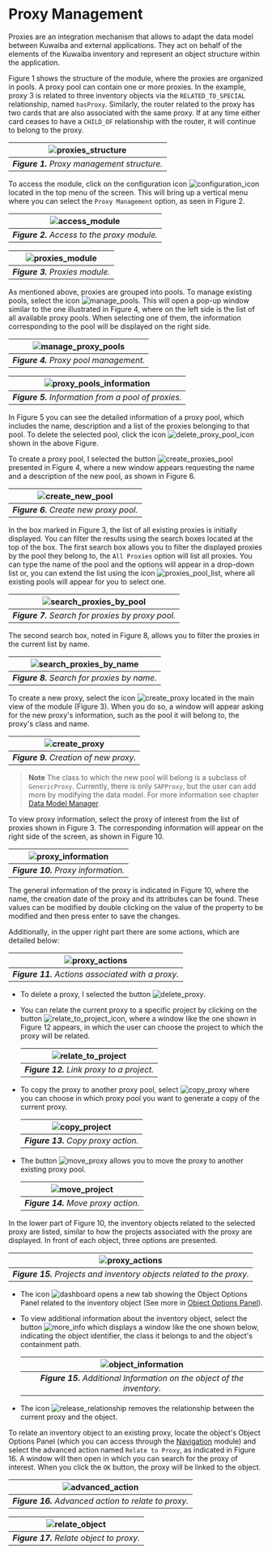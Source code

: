 # Proxy Management

Proxies are an integration mechanism that allows to adapt the data model between Kuwaiba and external applications. They act on behalf of the elements of the Kuwaiba inventory and represent an object structure within the application.

Figure 1 shows the structure of the module, where the proxies are organized in pools. A proxy pool can contain one or more proxies. In the example, proxy 3 is related to three inventory objects via the `RELATED_TO_SPECIAL` relationship, named `hasProxy`. Similarly, the router related to the proxy has two cards that are also associated with the same proxy. If at any time either card ceases to have a `CHILD_OF` relationship with the router, it will continue to belong to the proxy.

| ![proxies_structure](images/proxies_diagram.png) |
| :-----: |
| ***Figure 1.** Proxy management structure.* |

To access the module, click on the configuration icon ![configuration_icon](images/icons/configuration_icon.png) located in the top menu of the screen. This will bring up a vertical menu where you can select the `Proxy Management` option, as seen in Figure 2.

| ![access_module](images/module_access.png) |
| :-----: |
| ***Figure 2.** Access to the proxy module.* |

| ![proxies_module](images/proxies_module.png) |
| :-----: |
| ***Figure 3.** Proxies module.* |

As mentioned above, proxies are grouped into pools. To manage existing pools, select the icon ![manage_pools](images/icons/manage_proxies_icon.png). This will open a pop-up window similar to the one illustrated in Figure 4, where on the left side is the list of all available proxy pools. When selecting one of them, the information corresponding to the pool will be displayed on the right side.

| ![manage_proxy_pools](images/manage_proxies.png) |
| :-----: |
| ***Figure 4.** Proxy pool management.* |

| ![proxy_pools_information](images/proxy_pool_information.png) |
| :-----: |
| ***Figure 5.** Information from a pool of proxies.* |

In Figure 5 you can see the detailed information of a proxy pool, which includes the name, description and a list of the proxies belonging to that pool. To delete the selected pool, click the icon ![delete_proxy_pool_icon](images/icons/delete_proxy_pool_icon.png) shown in the above Figure.

To create a proxy pool, I selected the button ![create_proxies_pool](images/icons/create_proxy_pool_icon.png) presented in Figure 4, where a new window appears requesting the name and a description of the new pool, as shown in Figure 6.

| ![create_new_pool](images/create_new_proxy_pool.png) |
| :-----: |
| ***Figure 6.** Create new proxy pool.* |

In the box marked in Figure 3, the list of all existing proxies is initially displayed. You can filter the results using the search boxes located at the top of the box. The first search box allows you to filter the displayed proxies by the pool they belong to, the `All Proxies` option will list all proxies. You can type the name of the pool and the options will appear in a drop-down list or, you can extend the list using the icon ![proxies_pool_list](images/icons/extend_list_icon.png), where all existing pools will appear for you to select one.

| ![search_proxies_by_pool](images/filter_proxy_pools.png) |
| :-----: |
| ***Figure 7.** Search for proxies by proxy pool.* |

The second search box, noted in Figure 8, allows you to filter the proxies in the current list by name.

| ![search_proxies_by_name](images/search_proxy_by_name.png) |
| :-----: |
| ***Figure 8.** Search for proxies by name.* |

To create a new proxy, select the icon ![create_proxy](images/icons/create_proxy_pool_icon.png) located in the main view of the module (Figure 3). When you do so, a window will appear asking for the new proxy's information, such as the pool it will belong to, the proxy's class and name.

| ![create_proxy](images/create_proxy.png) |
| :-----: |
| ***Figure 9.** Creation of new proxy.* |

> **Note**
> The class to which the new pool will belong is a subclass of `GenericProxy`. Currently, there is only `SAPProxy`, but the user can add more by modifying the data model. For more information see chapter [Data Model Manager][data-model-manager].

To view proxy information, select the proxy of interest from the list of proxies shown in Figure 3. The corresponding information will appear on the right side of the screen, as shown in Figure 10.

| ![proxy_information](images/proxy_information.png) |
| :-----: |
| ***Figure 10.** Proxy information.* |

The general information of the proxy is indicated in Figure 10, where the name, the creation date of the proxy and its attributes can be found. These values can be modified by double clicking on the value of the property to be modified and then press enter to save the changes.

Additionally, in the upper right part there are some actions, which are detailed below:

| ![proxy_actions](images/proxy_actions.png) |
| :-----: |
| ***Figure 11.** Actions associated with a proxy.* |

* To delete a proxy, I selected the button ![delete_proxy](images/icons/delete_proxy_pool_icon.png).
* You can relate the current proxy to a specific project by clicking on the button ![relate_to_project_icon](images/icons/relate_to_project_icon.png), where a window like the one shown in Figure 12 appears, in which the user can choose the project to which the proxy will be related.

  | ![relate_to_project](images/relate_proxy_to_project.png) |
  | :-----: |
  | ***Figure 12.** Link proxy to a project.* |

* To copy the proxy to another proxy pool, select ![copy_proxy](images/icons/copy_proxy_icon.png) where you can choose in which proxy pool you want to generate a copy of the current proxy.
  
  | ![copy_project](images/copy_proxy.png) |
  | :-----: |
  | ***Figure 13.** Copy proxy action.* |

* The button ![move_proxy](images/icons/move_proxy_icon.png) allows you to move the proxy to another existing proxy pool.
  
  | ![move_project](images/move_proxy.png) |
  | :-----: |
  | ***Figure 14.** Move proxy action.* |

In the lower part of Figure 10, the inventory objects related to the selected proxy are listed, similar to how the projects associated with the proxy are displayed. In front of each object, three options are presented.

| ![proxy_actions](images/resources.png) |
| :-----: |
| ***Figure 15.** Projects and inventory objects related to the proxy.* |

* The icon ![dashboard](images/icons/open_dashboard_icon.png) opens a new tab showing the Object Options Panel related to the inventory object (See more in [Object Options Panel][object-options-panel]).
* To view additional information about the inventory object, select the button ![more_info](images/icons/more_information_icon.png) which displays a window like the one shown below, indicating the object identifier, the class it belongs to and the object's containment path.
  
  | ![object_information](images/object_information.png) |
  | :-----: |
  | ***Figure 15.** Additional Information on the object of the inventory.* |

* The icon ![release_relationship](images/icons/release_relationship_icon.png) removes the relationship between the current proxy and the object.

To relate an inventory object to an existing proxy, locate the object's Object Options Panel (which you can access through the [Navigation][navman] module) and select the advanced action named `Relate to Proxy`, as indicated in Figure 16. A window will then open in which you can search for the proxy of interest. When you click the `OK` button, the proxy will be linked to the object.

| ![advanced_action](images/relate_to_proxy_advanced_action.png) |
| :-----: |
| ***Figure 16.** Advanced action to relate to proxy.* |

| ![relate_object](images/relate_to_proxy.png) |
| :-----: |
| ***Figure 17.** Relate object to proxy.* |

[navman]: ../../navigation/navman/index.html
[object-options-panel]: ../../navigation/navman/index.html#object-options-panel
[data-model-manager]: ../../administration/dmman/index.html